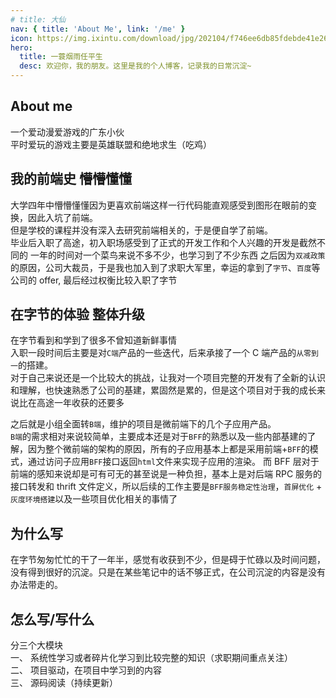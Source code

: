 ```yaml
---
# title: 大仙
nav: { title: 'About Me', link: '/me' }
icon: https://img.ixintu.com/download/jpg/202104/f746ee6db85fdebde41e261b164199f6_400_400.jpg!ys
hero:
  title: 一蓑烟雨任平生
  desc: 欢迎你，我的朋友。这里是我的个人博客，记录我的日常沉淀~
---
```


## About me

一个爱动漫爱游戏的广东小伙  
平时爱玩的游戏主要是英雄联盟和绝地求生（吃鸡）

## 我的前端史 <Badge type="warning">懵懵懂懂</Badge>

大学四年中懵懵懂懂因为更喜欢前端这样一行代码能直观感受到图形在眼前的变换，因此入坑了前端。  
但是学校的课程并没有深入去研究前端相关的，于是便自学了前端。  
毕业后入职了高途，初入职场感受到了正式的开发工作和个人兴趣的开发是截然不同的
一年的时间对一个菜鸟来说不多不少，也学习到了不少东西
之后因为`双减政策`的原因，公司大裁员，于是我也加入到了求职大军里，幸运的拿到了`字节`、`百度`等公司的 offer, 最后经过权衡比较入职了字节

## 在字节的体验 <Badge type="success">整体升级</Badge>

在字节看到和学到了很多不曾知道新鲜事情  
入职一段时间后主要是对`C端`产品的一些迭代，后来承接了一个 C 端产品的`从零到一`的搭建。  
对于自己来说还是一个比较大的挑战，让我对一个项目完整的开发有了全新的认识和理解，也快速熟悉了公司的基建，累固然是累的，但是这个项目对于我的成长来说比在高途一年收获的还要多

之后就是小组全面转`B端`，维护的项目是微前端下的几个子应用产品。  
`B端`的需求相对来说较简单，主要成本还是对于`BFF`的熟悉以及一些内部基建的了解，因为整个微前端的架构的原因，所有的子应用基本上都是采用前端+`BFF`的模式，通过访问子应用`BFF`接口返回`html`文件来实现子应用的渲染。 而 BFF 层对于前端的感知来说却是可有可无的甚至说是一种负担，基本上是对后端 RPC 服务的接口转发和 thrift 文件定义，所以后续的工作主要是`BFF服务稳定性治理`，`首屏优化` + `灰度环境搭建`以及一些项目优化相关的事情了

## 为什么写

在字节匆匆忙忙的干了一年半，感觉有收获到不少，但是碍于忙碌以及时间问题，没有得到很好的沉淀。只是在某些笔记中的话不够正式，在公司沉淀的内容是没有办法带走的。

## 怎么写/写什么

分三个大模块  
一、 系统性学习或者碎片化学习到比较完整的知识（求职期间重点关注）  
二、 项目驱动，在项目中学习到的内容  
三、 源码阅读（持续更新）
